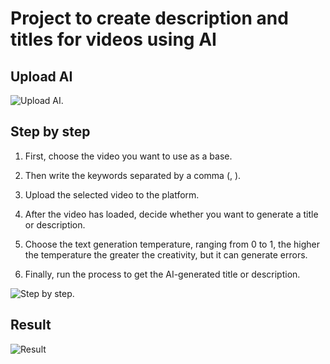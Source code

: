#  Project to create description and titles for videos using AI

## Upload AI
<img src="https://github.com/vicenttcarvalho/assets/blob/main/upload-ai2.0.png" alt="Upload AI">.

## Step by step

1. First, choose the video you want to use as a base.

2. Then write the keywords separated by a comma (, ).

3. Upload the selected video to the platform.

4. After the video has loaded, decide whether you want to generate a title or description.

5. Choose the text generation temperature, ranging from 0 to 1, the higher the temperature the greater the creativity, but it can generate errors.

6. Finally, run the process to get the AI-generated title or description.
   
<img src="https://github.com/vicenttcarvalho/assets/blob/main/passo-a-passo.png" alt="Step by step">.

## Result
<img src="https://github.com/vicenttcarvalho/assets/blob/main/resultado-upload-ai.png" alt="Result">
